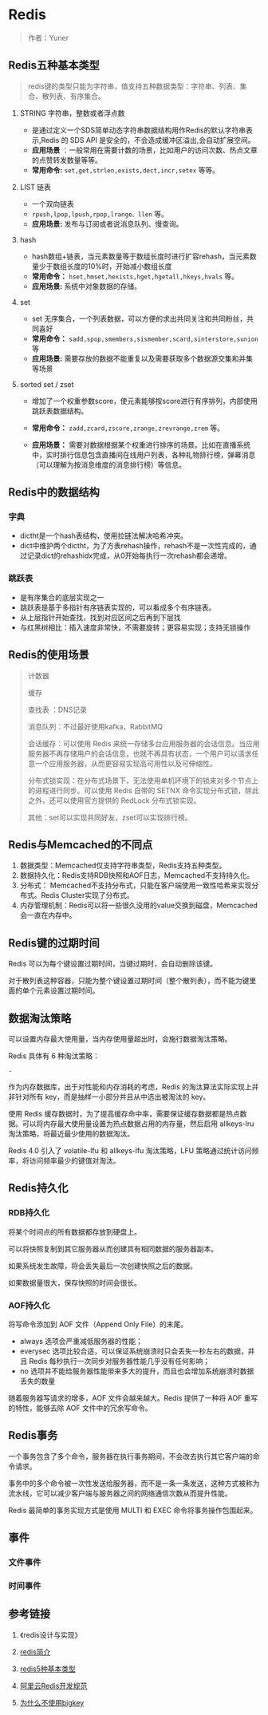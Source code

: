 # Redis

> 作者：Yuner



## Redis五种基本类型

> redis键的类型只能为字符串，值支持五种数据类型：字符串、列表、集合、散列表、有序集合。

1. STRING 字符串，整数或者浮点数 

   - 是通过定义一个SDS简单动态字符串数据结构用作Redis的默认字符串表示,Redis 的 SDS API 是安全的，不会造成缓冲区溢出,会自动扩展空间。
   - **应用场景** ：一般常用在需要计数的场景，比如用户的访问次数、热点文章的点赞转发数量等等。
   - **常用命令:** `set,get,strlen,exists,dect,incr,setex` 等等。

2. LIST 链表

   - 一个双向链表
   - `rpush,lpop,lpush,rpop,lrange、llen` 等。
   - **应用场景:** 发布与订阅或者说消息队列、慢查询。

3. hash

   - hash数组+链表，当元素数量等于数组长度时进行扩容rehash，当元素数量少于数组长度的10%时，开始减小数组长度
   - **常用命令：** `hset,hmset,hexists,hget,hgetall,hkeys,hvals` 等。
   - **应用场景:** 系统中对象数据的存储。

4. set

   - set 无序集合，一个列表数据，可以方便的求出共同关注和共同粉丝，共同喜好
   - **常用命令：** `sadd,spop,smembers,sismember,scard,sinterstore,sunion` 等
   - **应用场景:** 需要存放的数据不能重复以及需要获取多个数据源交集和并集等场景

5. sorted set / zset

   - 增加了一个权重参数score，使元素能够按score进行有序排列，内部使用跳跃表数据结构。

   - **常用命令：** `zadd,zcard,zscore,zrange,zrevrange,zrem` 等。
   - **应用场景：** 需要对数据根据某个权重进行排序的场景。比如在直播系统中，实时排行信息包含直播间在线用户列表，各种礼物排行榜，弹幕消息（可以理解为按消息维度的消息排行榜）等信息。

##  Redis中的数据结构

### 字典

- dictht是一个hash表结构，使用拉链法解决哈希冲突。
- dict中维护两个dictht，为了方表rehash操作，rehash不是一次性完成的，通过记录dict的rehashidx完成，从0开始每执行一次rehash都会递增。

### 跳跃表

- 是有序集合的底层实现之一
- 跳跃表是基于多指针有序链表实现的，可以看成多个有序链表。
- 从上层指针开始查找，找到对应区间之后再到下层找
- 与红黑树相比：插入速度非常快，不需要旋转；更容易实现；支持无锁操作

## Redis的使用场景

> 计数器
>
> 缓存
>
> 查找表 ：DNS记录
>
> 消息队列：不过最好使用kafka，RabbitMQ
>
> 会话缓存：可以使用 Redis 来统一存储多台应用服务器的会话信息。当应用服务器不再存储用户的会话信息，也就不再具有状态，一个用户可以请求任意一个应用服务器，从而更容易实现高可用性以及可伸缩性。
>
> 分布式锁实现：在分布式场景下，无法使用单机环境下的锁来对多个节点上的进程进行同步。可以使用 Redis 自带的 SETNX 命令实现分布式锁，除此之外，还可以使用官方提供的 RedLock 分布式锁实现。
>
> 其他：set可以实现共同好友，zset可以实现排行榜。



## Redis与Memcached的不同点

1. 数据类型：Memcached仅支持字符串类型，Redis支持五种类型。
2. 数据持久化：Redis支持RDB快照和AOF日志，Memcached不支持持久化。
3. 分布式： Memcached不支持分布式，只能在客户端使用一致性哈希来实现分布式。Redis Cluster实现了分布式。
4. 内存管理机制：Redis可以将一些很久没用的value交换到磁盘，Memcached会一直在内存中。



## Redis键的过期时间

Redis 可以为每个键设置过期时间，当键过期时，会自动删除该键。

对于散列表这种容器，只能为整个键设置过期时间（整个散列表），而不能为键里面的单个元素设置过期时间。



## 数据淘汰策略

可以设置内存最大使用量，当内存使用量超出时，会施行数据淘汰策略。

Redis 具体有 6 种淘汰策略：

	- 

作为内存数据库，出于对性能和内存消耗的考虑，Redis 的淘汰算法实际实现上并非针对所有 key，而是抽样一小部分并且从中选出被淘汰的 key。

使用 Redis 缓存数据时，为了提高缓存命中率，需要保证缓存数据都是热点数据。可以将内存最大使用量设置为热点数据占用的内存量，然后启用 allkeys-lru 淘汰策略，将最近最少使用的数据淘汰。

Redis 4.0 引入了 volatile-lfu 和 allkeys-lfu 淘汰策略，LFU 策略通过统计访问频率，将访问频率最少的键值对淘汰。



## Redis持久化

### RDB持久化

将某个时间点的所有数据都存放到硬盘上。

可以将快照复制到其它服务器从而创建具有相同数据的服务器副本。

如果系统发生故障，将会丢失最后一次创建快照之后的数据。

如果数据量很大，保存快照的时间会很长。

### AOF持久化

将写命令添加到 AOF 文件（Append Only File）的末尾。

- always 选项会严重减低服务器的性能；
- everysec 选项比较合适，可以保证系统崩溃时只会丢失一秒左右的数据，并且 Redis 每秒执行一次同步对服务器性能几乎没有任何影响；
- no 选项并不能给服务器性能带来多大的提升，而且也会增加系统崩溃时数据丢失的数量

随着服务器写请求的增多，AOF 文件会越来越大。Redis 提供了一种将 AOF 重写的特性，能够去除 AOF 文件中的冗余写命令。

## Redis事务

一个事务包含了多个命令，服务器在执行事务期间，不会改去执行其它客户端的命令请求。

事务中的多个命令被一次性发送给服务器，而不是一条一条发送，这种方式被称为流水线，它可以减少客户端与服务器之间的网络通信次数从而提升性能。

Redis 最简单的事务实现方式是使用 MULTI 和 EXEC 命令将事务操作包围起来。

## 事件

### 文件事件

### 时间事件



## 参考链接

1. 《redis设计与实现》

2. [redis简介](https://github.com/CyC2018/CS-Notes/blob/master/notes/Redis.md)
3. [redis5种基本类型](https://www.wmyskxz.com/2020/02/28/redis-1-5-chong-ji-ben-shu-ju-jie-gou/)
4. [阿里云Redis开发规范](https://www.infoq.cn/article/K7dB5AFKI9mr5Ugbs_px)
5. [为什么不使用bigkey](https://mp.weixin.qq.com/s?__biz=Mzg2NTEyNzE0OA==&mid=2247483677&idx=1&sn=5c320b46f0e06ce9369a29909d62b401&chksm=ce5f9e9ef928178834021b6f9b939550ac400abae5c31e1933bafca2f16b23d028cc51813aec&scene=21#wechat_redirect)

